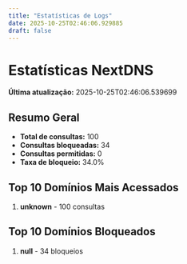 ```yaml
---
title: "Estatísticas de Logs"
date: 2025-10-25T02:46:06.929885
draft: false
---
```

# Estatísticas NextDNS
**Última atualização:** 2025-10-25T02:46:06.539699
## Resumo Geral
- **Total de consultas:** 100
- **Consultas bloqueadas:** 34
- **Consultas permitidas:** 0
- **Taxa de bloqueio:** 34.0%
## Top 10 Domínios Mais Acessados
1. **unknown** - 100 consultas

## Top 10 Domínios Bloqueados

1. **null** - 34 bloqueios
